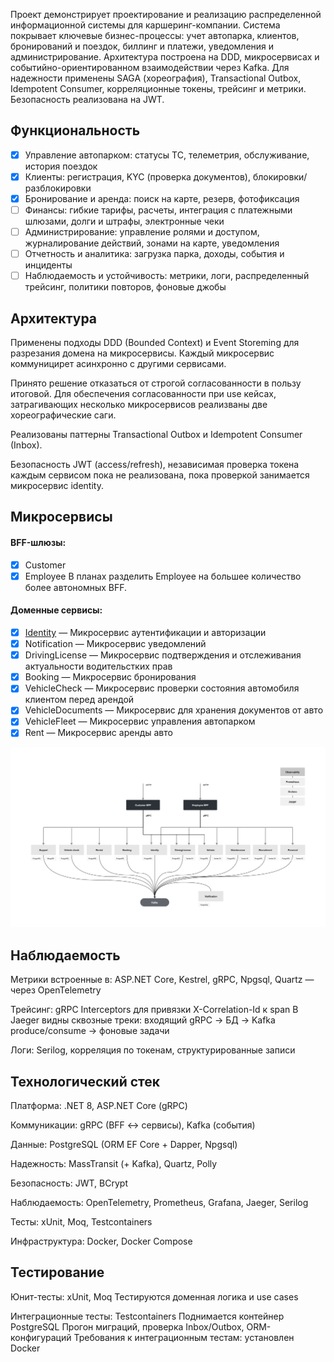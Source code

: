 Проект демонстрирует проектирование и реализацию распределенной информационной системы для каршеринг-компании. Система покрывает ключевые бизнес-процессы: учет автопарка, клиентов, бронирований и поездок, биллинг и платежи, уведомления и администрирование. Архитектура построена на DDD, микросервисах и событийно-ориентированном взаимодействии через Kafka. Для надежности применены SAGA (хореография), Transactional Outbox, Idempotent Consumer, корреляционные токены, трейсинг и метрики. Безопасность реализована на JWT.

## Функциональность

- [x] Управление автопарком: статусы ТС, телеметрия, обслуживание, история поездок
- [x] Клиенты: регистрация, KYC (проверка документов), блокировки/разблокировки
- [x] Бронирование и аренда: поиск на карте, резерв, фотофиксация
- [ ] Финансы: гибкие тарифы, расчеты, интеграция с платежными шлюзами, долги и штрафы, электронные чеки
- [ ] Администрирование: управление ролями и доступом, журналирование действий, зонами на карте, уведомления
- [ ] Отчетность и аналитика: загрузка парка, доходы, события и инциденты
- [ ] Наблюдаемость и устойчивость: метрики, логи, распределенный трейсинг, политики повторов, фоновые джобы

## Архитектура

Применены подходы DDD (Bounded Context) и Event Storeming для разрезания домена на микросервисы. Каждый микросервис коммуницирет асинхронно с другими сервисами. 

Принято решение отказаться от строгой согласованности в пользу итоговой. Для обеспечения согласованности при use кейсах, затрагивающих несколько микросервисов реализваны две хореографические саги.

Реализованы паттерны Transactional Outbox и Idempotent Consumer (Inbox).

Безопасность JWT (access/refresh), независимая проверка токена каждым сервисом пока не реализована, пока проверкой занимается микросервис identity.

## Микросервисы

#### BFF-шлюзы:
- [x] Customer
- [x] Employee
В планах разделить Employee на большее количество более автономных BFF.

#### Доменные сервисы:
- [x] [Identity](https://github.com/wheel-pet-project/identity "Ссылка на репозиторий") — Микросервис аутентификации и авторизации
- [x] Notification — Микросервис уведомлений
- [x] DrivingLicense — Микросервис подтверждения и отслеживания актуальности водительстких прав
- [x] Booking — Микросервис бронирования
- [x] VehicleCheck — Микросервис проверки состояния автомобиля клиентом перед арендой
- [x] VehicleDocuments — Микросервис для хранения документов от авто
- [x] VehicleFleet — Микросервис управления автопарком
- [x] Rent — Микросервис аренды авто

![](/assets/images/wheel-diagramm.png)

## Наблюдаемость

Метрики встроенные в: ASP.NET Core, Kestrel, gRPC, Npgsql, Quartz — через OpenTelemetry

Трейсинг: gRPC Interceptors для привязки X-Correlation-Id к span
В Jaeger видны сквозные треки: входящий gRPC → БД → Kafka produce/consume → фоновые задачи

Логи: Serilog, корреляция по токенам, структурированные записи

## Технологический стек

Платформа: .NET 8, ASP.NET Core (gRPC)

Коммуникации: gRPC (BFF ↔ сервисы), Kafka (события)

Данные: PostgreSQL (ORM EF Core + Dapper, Npgsql)

Надежность: MassTransit (+ Kafka), Quartz, Polly

Безопасность: JWT, BCrypt

Наблюдаемость: OpenTelemetry, Prometheus, Grafana, Jaeger, Serilog

Тесты: xUnit, Moq, Testcontainers

Инфраструктура: Docker, Docker Compose

## Тестирование

Юнит-тесты: xUnit, Moq
Тестируются доменная логика и use cases

Интеграционные тесты: Testcontainers
Поднимается контейнер PostgreSQL
Прогон миграций, проверка Inbox/Outbox, ORM-конфигураций
Требования к интеграционным тестам: установлен Docker
